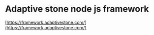 # Adaptive stone node js framework

[https://framework.adaptivestone.com/](https://framework.adaptivestone.com/)
